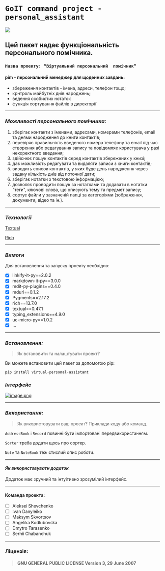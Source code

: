 # `GoIT command project - personal_assistant`
![](https://st3.depositphotos.com/3591429/18346/i/450/depositphotos_183464086-stock-illustration-illustration-of-office-worker-avatar.jpg)
## Цей пакет надає функціональність персонального помічника.
### `Назва проекту: “Віртуальний персональний  помічник”`
#### pim - персональний менеджер для щоденних завдань:
*   збереження контактів - імена, адреси, телефон тощо;
*   крнтроль майбутніх днів народжень;
*   ведення особистих нотаток
*   функція сортування файлів в директорії
___
### *Можливості персонального помічника:*
1. зберігає контакти з іменами, адресами, номерами телефонів, email та днями народження до книги контактів;
2. перевіряє правильність введеного номера телефону та email під час створення або редагування запису та повідомляє користувача у разі некоректного введення;
3. здійснює пошук контактів серед контактів збережених у книзі;
4. дає можливість редагувати та видаляти записи з книги контактів;
5. виводить список контактів, у яких буде день народження через задану кількість днів від поточної дати;
6. зберігає нотатки з текстовою інформацією;
7. дозволяє проводити пошук за нотатками та додавати в нотатки "теги", ключові слова, що описують тему та предмет запису;
8. сортує файли у зазначеній папці за категоріями (зображення, документи, відео та ін.).
___  
### *Технології*

[Textual](https://textual.textualize.io/)

[Rich](https://rich.readthedocs.io/en/stable/index.html)

___

### *Вимоги*
Для встановлення та запуску проекту необхідно:

* [x] linkify-it-py==2.0.2
* [x] markdown-it-py==3.0.0
* [x] mdit-py-plugins==0.4.0
* [x] mdurl==0.1.2
* [x] Pygments==2.17.2
* [x] rich==13.7.0
* [x] textual==0.47.1
* [x] typing_extensions==4.9.0
* [x] uc-micro-py==1.0.2
* [x] ...

___
### *Встановлення:* 
> Як встановити та налаштувати проект?

Ви можете встановити цей пакет за допомогою pip:

```Python
pip install virtual-personal-assistant
```
### *Інтерфейс*
[![image.png](https://i.postimg.cc/SRjJkfVW/image.png)](https://postimg.cc/305KZpsR)
___
### *Використання:* 

> Як використовувати ваш проект? Приклади коду або команд.

`AddressBook` і `Record`  повинні бути імпортовані передвикористанням.

`Sorter` треба додати щось про сортер.

`Note` та `NoteBook` теж стислий опис роботи.

___

#### *Як використовувати додаток*

Додаток має зручний та інтуітивно зрозумілий інтерфейс.
___

#### Команда проекта:
* [ ] Aleksei Shevchenko
* [ ] Ivan Danyleiko
* [ ] Maksym Skvortsov
* [ ] Angelika Kodlubovska
* [ ] Dmytro Tarasenko
* [ ] Serhii Chabanchuk

___
### Ліцензія:
> #### GNU GENERAL PUBLIC LICENSE Version 3, 29 June 2007